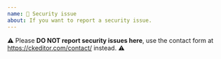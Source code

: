 ```yaml
---
name: 🚨 Security issue
about: If you want to report a security issue.
---
```


⚠️ Please **DO NOT report security issues here**, use the contact form at https://ckeditor.com/contact/ instead. ⚠️
